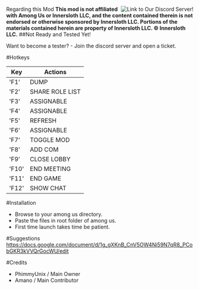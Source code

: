 Regarding this Mod
<a href="https://discord.gg/fxAehWH28s"><img src="https://discordapp.com/api/guilds/1075660661910147072/widget.png?style=banner3" align="right" alt="Link to Our Discord Server!"/></a></h2>
**This mod is not affiliated with Among Us or Innersloth LLC, and the content contained therein is not endorsed or otherwise sponsored by Innersloth LLC. Portions of the materials contained herein are property of Innersloth LLC. © Innersloth LLC.**
##Not Ready and Tested Yet!

Want to become a tester? - Join the discord server and open a ticket.

#Hotkeys

| Key | Actions          |
| --- |------------------|
| 'F1'  | DUMP             |
| 'F2'  | SHARE ROLE LIST  |
| 'F3' | ASSIGNABLE       |
| 'F4'  | ASSIGNABLE       |
| 'F5'  | REFRESH          |
| 'F6'  | ASSIGNABLE       |
| 'F7'  | TOGGLE MOD       |
| 'F8'  | ADD COM          |
| 'F9'  | CLOSE LOBBY      |
| 'F10' | END MEETING      |
| 'F11' | END GAME         |
| 'F12' | SHOW CHAT        |

#Installation
- Browse to your among us directory.
- Paste the files in root folder of among us.
- First time launch takes time be patient.

#Suggestions
https://docs.google.com/document/d/1g_gXKnB_CnV5OW4Ni59N7qR8_PCobGKR3kVVQrGocWU/edit

#Credits
- PhimmyUnix / Main Owner
- Amano / Main Contributor
